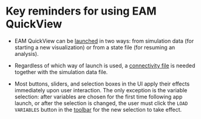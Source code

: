 # Key reminders for using EAM QuickView


- EAM QuickView can be [launched](launch.md) in two ways: from simulation data (for starting a new visualization) or from a state file (for resuming an analysis).

- Regardless of which way of launch is used, a [connectivity file](connectivity.md) is needed together with the simulation data file.

- Most buttons, sliders, and selection boxes in the UI apply their effects immediately upon user interaction. The only exception is the variable selection: after variables are chosen for the first time following app launch, or after the selection is changed, the user must click the `LOAD VARIABLES` button in the [toolbar](toolbar.md) for the new selection to take effect. 
